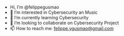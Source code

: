 -  Hi, I’m @felippegusmao
- 👀 I’m interested in Cybersecurity an Music
- 🌱 I’m currently learning Cybersecurity
- 💞️ I’m looking to collaborate on Cybersecurity Project
- 📫 How to reach me: felippe.ygusmao@gmail.com

<!---
felippegusmao/felippegusmao is a ✨ special ✨ repository because its `README.md` (this file) appears on your GitHub profile.
You can click the Preview link to take a look at your changes.
--->
